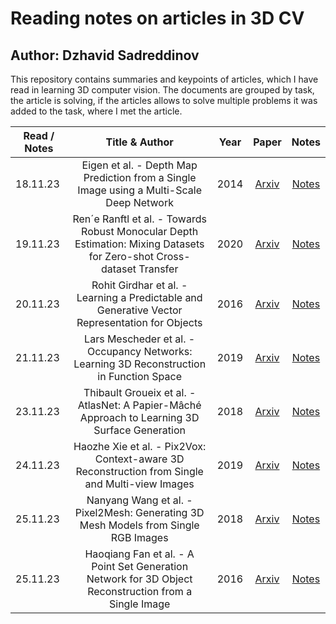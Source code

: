 # Reading notes on articles in 3D CV
## Author: Dzhavid Sadreddinov
This repository contains summaries and keypoints of articles, which I have read in learning 3D computer vision. 
The documents are grouped by task, the article is solving, if the articles allows to solve multiple problems it was added to the task, where I met the article. 

| Read / Notes  | Title  & Author  | Year | Paper  |  Notes |
| ------ |:-------------:|  :-----:| :-----:|  :-----:|
18.11.23 | Eigen et al. - Depth Map Prediction from a Single Image using a Multi-Scale Deep Network | 2014 | [Arxiv](https://arxiv.org/pdf/1406.2283.pdf) | [Notes](depth-estimation/%20Depth%20Map%20Prediction%20from%20a%20Single%20Image%20using%20a%20Multi-Scale%20Deep%20Network/notes.md)
19.11.23 | Ren´e Ranftl et al. - Towards Robust Monocular Depth Estimation: Mixing Datasets for Zero-shot Cross-dataset Transfer | 2020 | [Arxiv](https://arxiv.org/pdf/1907.01341.pdf) | [Notes](depth-estimation/Towards%20Robust%20Monocular%20Depth%20Estimation:%20Mixing%20Datasets%20for%20Zero-shot%20Cross-dataset%20Transfer/notes.md)
20.11.23 | Rohit Girdhar et al. - Learning a Predictable and Generative Vector Representation for Objects | 2016 | [Arxiv](https://arxiv.org/pdf/1603.08637.pdf) | [Notes](single-image-to-3d/Learning%20a%20Predictable%20and%20Generative%20Vector%20Representation%20for%20Objects/notes.md)
21.11.23 | Lars Mescheder et al. - Occupancy Networks: Learning 3D Reconstruction in Function Space | 2019 | [Arxiv](https://arxiv.org/pdf/1812.03828.pdf) | [Notes](single-image-to-3d/Occupancy%20Networks:%20Learning%203D%20Reconstruction%20in%20Function%20Space/notes.md)
23.11.23 | Thibault Groueix et al. - AtlasNet: A Papier-Mâché Approach to Learning 3D Surface Generation | 2018 | [Arxiv](https://arxiv.org/pdf/1802.05384.pdf) | [Notes](single-image-to-3d/AtlasNet:%20A%20Papier-Mâché%20Approach%20to%20Learning%203D%20Surface%20Generation/notes.md)
24.11.23 | Haozhe Xie et al. - Pix2Vox: Context-aware 3D Reconstruction from Single and Multi-view Images | 2019 | [Arxiv](https://arxiv.org/pdf/1901.11153.pdf) | [Notes](single-image-to-3d/Pix2Vox:%20Context-aware%203D%20Reconstruction%20from%20Single%20and%20Multi-view%20Images/notes.md)
25.11.23 | Nanyang Wang et al. - Pixel2Mesh: Generating 3D Mesh Models from Single RGB Images | 2018 | [Arxiv](https://arxiv.org/pdf/1804.01654.pdf) | [Notes](single-image-to-3d/Pixel2Mesh:%20Generating%203D%20Mesh%20Models%20from%20Single%20RGB%20Images/notes.md)
25.11.23 | Haoqiang Fan et al. - A Point Set Generation Network for 3D Object Reconstruction from a Single Image | 2016 | [Arxiv](https://arxiv.org/pdf/1612.00603.pdf) | [Notes](single-image-to-3d/A%20Point%20Set%20Generation%20Network%20for%203D%20Object%20Reconstruction%20from%20a%20Single%20Image/notes.md)